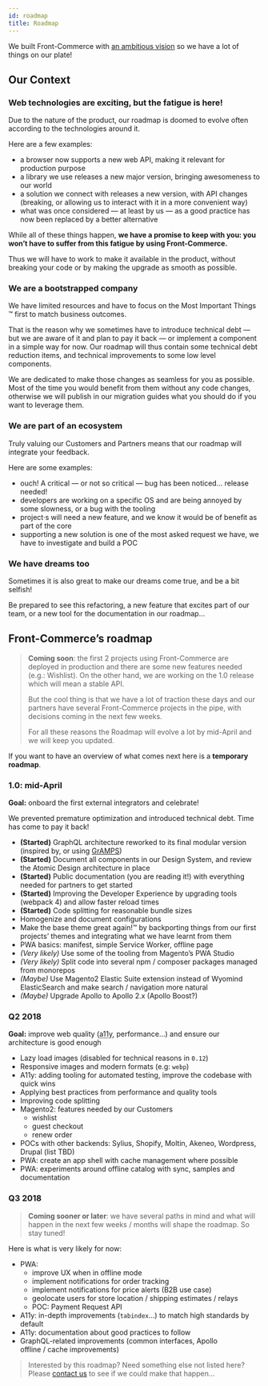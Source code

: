 ```yaml
---
id: roadmap
title: Roadmap
---
```


We built Front-Commerce with [an ambitious vision](vision.md) so we have a lot
of things on our plate!

## Our Context

### Web technologies are exciting, but the fatigue is here!

Due to the nature of the product, our roadmap is doomed to evolve often
according to the technologies around it.

Here are a few examples:

- a browser now supports a new web API, making it relevant for production
  purpose
- a library we use releases a new major version, bringing awesomeness to our
  world
- a solution we connect with releases a new version, with API changes (breaking,
  or allowing us to interact with it in a more convenient way)
- what was once considered — at least by us — as a good practice has now been
  replaced by a better alternative

While all of these things happen, **we have a promise to keep with you: you
won’t have to suffer from this fatigue by using Front-Commerce.**

Thus we will have to work to make it available in the product, without breaking
your code or by making the upgrade as smooth as possible.

### We are a bootstrapped company

We have limited resources and have to focus on the Most Important Things ™ first
to match business outcomes.

That is the reason why we sometimes have to introduce technical debt — but we
are aware of it and plan to pay it back — or implement a component in a simple
way for now. Our roadmap will thus contain some technical debt reduction items,
and technical improvements to some low level components.

We are dedicated to make those changes as seamless for you as possible. Most of
the time you would benefit from them without any code changes, otherwise we will
publish in our migration guides what you should do if you want to leverage them.

### We are part of an ecosystem

Truly valuing our Customers and Partners means that our roadmap will integrate
your feedback.

Here are some examples:

- ouch! A critical — or not so critical — bug has been noticed… release needed!
- developers are working on a specific OS and are being annoyed by some
  slowness, or a bug with the tooling
- project·s will need a new feature, and we know it would be of benefit as part
  of the core
- supporting a new solution is one of the most asked request we have, we have to
  investigate and build a POC

### We have dreams too

Sometimes it is also great to make our dreams come true, and be a bit selfish!

Be prepared to see this refactoring, a new feature that excites part of our
team, or a new tool for the documentation in our roadmap…

## Front-Commerce’s roadmap

> **Coming soon**: the first 2 projects using Front-Commerce are deployed in
> production and there are some new features needed (e.g.: Wishlist). On the
> other hand, we are working on the 1.0 release which will mean a stable API.
>
> But the cool thing is that we have a lot of traction these days and our
> partners have several Front-Commerce projects in the pipe, with decisions
> coming in the next few weeks.
>
> For all these reasons the Roadmap will evolve a lot by mid-April and we will
> keep you updated.

If you want to have an overview of what comes next here is a **temporary
roadmap**.

### 1.0: mid-April

**Goal:** onboard the first external integrators and celebrate!

We prevented premature optimization and introduced technical debt. Time has come
to pay it back!

- **(Started)** GraphQL architecture reworked to its final modular version
  (inspired by, or using [GrAMPS](https://gramps.js.org/))
- **(Started)** Document all components in our Design System, and review the
  Atomic Design architecture in place
- **(Started)** Public documentation (you are reading it!) with everything
  needed for partners to get started
- **(Started)** Improving the Developer Experience by upgrading tools
  (webpack 4) and allow faster reload times
- **(Started)** Code splitting for reasonable bundle sizes
- Homogenize and document configurations
- Make the base theme great again!™ by backporting things from our first
  projects’ themes and integrating what we have learnt from them
- PWA basics: manifest, simple Service Worker, offline page
- _(Very likely)_ Use some of the tooling from Magento’s PWA Studio
- _(Very likely)_ Split code into several npm / composer packages managed from
  monorepos
- _(Maybe)_ Use Magento2 Elastic Suite extension instead of Wyomind
  ElasticSearch and make search / navigation more natural
- _(Maybe)_ Upgrade Apollo to Apollo 2.x (Apollo Boost?)

### Q2 2018

**Goal:** improve web quality (<abbr title="Accessibility">a11y</abbr>,
performance…) and ensure our architecture is good enough

- Lazy load images (disabled for technical reasons in `0.12`)
- Responsive images and modern formats (e.g: `webp`)
- A11y: adding tooling for automated testing, improve the codebase with quick
  wins
- Applying best practices from performance and quality tools
- Improving code splitting
- Magento2: features needed by our Customers
  - wishlist
  - guest checkout
  - renew order
- POCs with other backends: Sylius, Shopify, Moltin, Akeneo, Wordpress, Drupal
  (list TBD)
- PWA: create an app shell with cache management where possible
- PWA: experiments around offline catalog with sync, samples and documentation

### Q3 2018

> **Coming sooner or later**: we have several paths in mind and what will happen
> in the next few weeks / months will shape the roadmap. So stay tuned!

Here is what is very likely for now:

- PWA:
  - improve UX when in offline mode
  - implement notifications for order tracking
  - implement notifications for price alerts (B2B use case)
  - geolocate users for store location / shipping estimates / relays
  - POC: Payment Request API
- A11y: in-depth improvements (`tabindex`…) to match high standards by default
- A11y: documentation about good practices to follow
- GraphQL-related improvements (common interfaces, Apollo offline / cache
  improvements)

> Interested by this roadmap? Need something else not listed here? Please
> [contact us](maito:contact@front-commerce.com) to see if we could make that
> happen…
